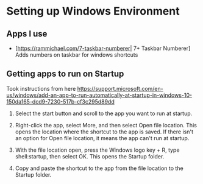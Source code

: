 # Setting up Windows Environment

## Apps I use 

- [https://rammichael.com/7-taskbar-numberer| 7+ Taskbar Numberer] Adds numbers on taskbar for windows shortcuts

## Getting apps to run on Startup
Took instructions from here https://support.microsoft.com/en-us/windows/add-an-app-to-run-automatically-at-startup-in-windows-10-150da165-dcd9-7230-517b-cf3c295d89dd

1. Select the start button and scroll to the app you want to run at startup. 
2. Right-click the app, select More, and then select Open file location. This opens the location where the shortcut to the app is saved. If there isn't an option for Open file location, it means the app can't run at startup.

3. With the file location open, press the Windows logo key  + R, type shell:startup, then select OK. This opens the Startup folder.

4. Copy and paste the shortcut to the app from the file location to the Startup folder.
